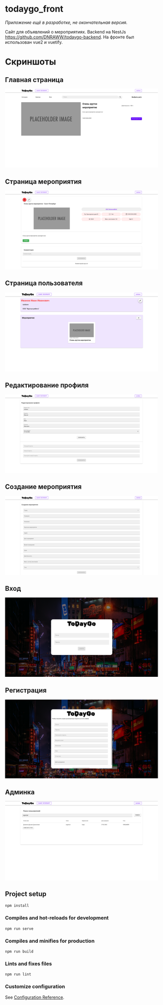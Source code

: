 # todaygo_front

*Приложение ещё в разработке, не окончательная версия.*

Сайт для объявлений о мероприятиях. Backend на NestJs https://github.com/DNRAWW/todaygo-backend. На фронте был использован vue2 и vuetify.

# Скриншоты

## Главная страница

![Главная страница](./screenshots/Главная_страница.png)

## Страница мероприятия

![Страница мероприятия](./screenshots/Страница_мероприятия.png)

## Страница пользователя

![Страница пользователя](./screenshots/Страница_пользователя.png)

## Редактирование профиля

![Редактирование профиля](./screenshots/Редактирование_профиля.png)

## Создание мероприятия

![Создание мероприятия](screenshots/Создание_мероприятия.png)

## Вход

![Вход](screenshots/Вход.png)

## Регистрация

![Регистрация](screenshots/Регистрация.png)

## Админка

![Админка](screenshots/Админка.png)

## Project setup
```
npm install
```

### Compiles and hot-reloads for development
```
npm run serve
```

### Compiles and minifies for production
```
npm run build
```

### Lints and fixes files
```
npm run lint
```

### Customize configuration
See [Configuration Reference](https://cli.vuejs.org/config/).

